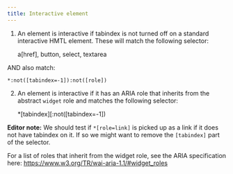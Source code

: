 ```yaml
---
title: Interactive element
---
```


1. An element is interactive if tabindex is not turned off on a standard interactive HMTL element. These will match the following selector:

    a[href], button, select, textarea

AND also match:

    *:not([tabindex=-1]):not([role])

2. An element is interactive if it has an ARIA role that inherits from the abstract `widget` role and matches the following selector:

    *[tabindex][:not([tabindex=-1])

**Editor note:** We should test if `*[role=link]` is picked up as a link if it does not have tabindex on it. If so we might want to remove the `[tabindex]` part of the selector.

For a list of roles that inherit from the widget role, see the ARIA specification here: https://www.w3.org/TR/wai-aria-1.1/#widget_roles